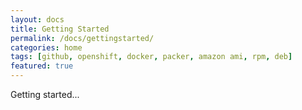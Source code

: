```yaml
---
layout: docs
title: Getting Started
permalink: /docs/gettingstarted/
categories: home
tags: [github, openshift, docker, packer, amazon ami, rpm, deb]
featured: true
---
```


Getting started...

